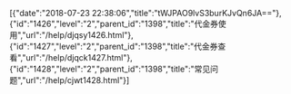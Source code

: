 [{"date":"2018-07-23 22:38:06","title":"tWJPAO9lvS3burKJvQn6JA=="},{"id":"1426","level":"2","parent_id":"1398","title":"代金券使用","url":"/help/djqsy1426.html"},{"id":"1427","level":"2","parent_id":"1398","title":"代金券查看","url":"/help/djqck1427.html"},{"id":"1428","level":"2","parent_id":"1398","title":"常见问题","url":"/help/cjwt1428.html"}]